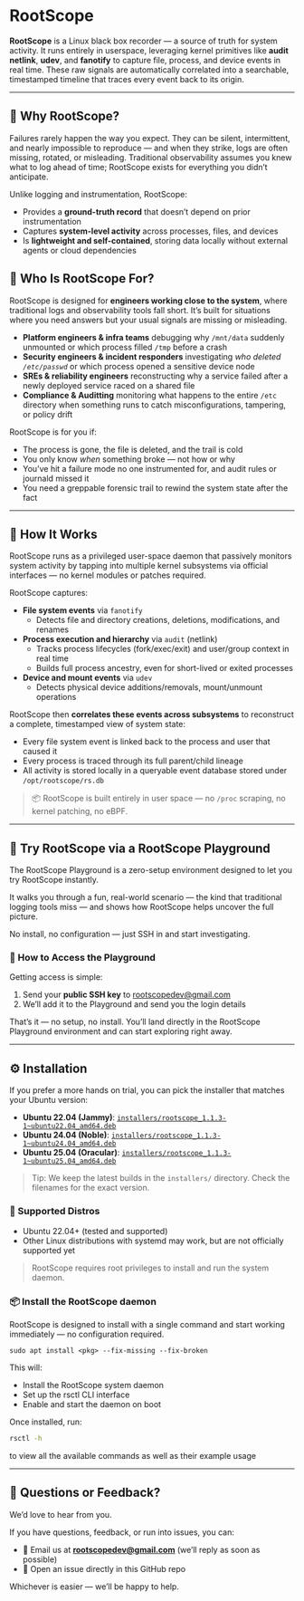 # RootScope  

**RootScope** is a Linux black box recorder — a source of truth for system activity. It runs entirely in userspace, leveraging kernel primitives like **audit netlink**, **udev**, and **fanotify** to capture file, process, and device events in real time. These raw signals are automatically correlated into a searchable, timestamped timeline that traces every event back to its origin.  

---

## 🧠 Why RootScope?  

Failures rarely happen the way you expect. They can be silent, intermittent, and nearly impossible to reproduce — and when they strike, logs are often missing, rotated, or misleading. Traditional observability assumes you knew what to log ahead of time; RootScope exists for everything you didn’t anticipate.  

Unlike logging and instrumentation, RootScope:  
- Provides a **ground-truth record** that doesn’t depend on prior instrumentation  
- Captures **system-level activity** across processes, files, and devices  
- Is **lightweight and self-contained**, storing data locally without external agents or cloud dependencies  


## 👤 Who Is RootScope For?  

RootScope is designed for **engineers working close to the system**, where traditional logs and observability tools fall short. It’s built for situations where you need answers but your usual signals are missing or misleading.  

- **Platform engineers & infra teams** debugging why `/mnt/data` suddenly unmounted or which process filled `/tmp` before a crash
- **Security engineers & incident responders** investigating *who deleted `/etc/passwd`* or which process opened a sensitive device node  
- **SREs & reliability engineers** reconstructing why a service failed after a newly deployed service raced on a shared file
- **Compliance & Auditting** monitoring what happens to the entire `/etc` directory when something runs to catch misconfigurations, tampering, or policy drift

RootScope is for you if:  
- The process is gone, the file is deleted, and the trail is cold
- You only know *when* something broke — not how or why  
- You’ve hit a failure mode no one instrumented for, and audit rules or journald missed it  
- You need a greppable forensic trail to rewind the system state after the fact


---

## 🔧 How It Works

RootScope runs as a privileged user-space daemon that passively monitors system activity by tapping into multiple kernel subsystems via official interfaces — no kernel modules or patches required.

RootScope captures:

- **File system events** via `fanotify`  
  - Detects file and directory creations, deletions, modifications, and renames
- **Process execution and hierarchy** via `audit` (netlink)  
  - Tracks process lifecycles (fork/exec/exit) and user/group context in real time
  - Builds full process ancestry, even for short-lived or exited processes
- **Device and mount events** via `udev`
  - Detects physical device additions/removals, mount/unmount operations

RootScope then **correlates these events across subsystems** to reconstruct a complete, timestamped view of system state:

- Every file system event is linked back to the process and user that caused it
- Every process is traced through its full parent/child lineage
- All activity is stored locally in a queryable event database stored under `/opt/rootscope/rs.db`

> 📦 RootScope is built entirely in user space — no `/proc` scraping, no kernel patching, no eBPF.

---

## 🧪 Try RootScope via a RootScope Playground

The RootScope Playground is a zero-setup environment designed to let you try RootScope instantly.

It walks you through a fun, real-world scenario — the kind that traditional logging tools miss — and shows how RootScope helps uncover the full picture.

No install, no configuration — just SSH in and start investigating.

### 🔐 How to Access the Playground  

Getting access is simple:  

1. Send your **public SSH key** to [rootscopedev@gmail.com](mailto:rootscopedev@gmail.com)  
2. We’ll add it to the Playground and send you the login details  

That’s it — no setup, no install. You’ll land directly in the RootScope Playground environment and can start exploring right away.

---

## ⚙️ Installation

If you prefer a more hands on trial, you can pick the installer that matches your Ubuntu version:

- **Ubuntu 22.04 (Jammy)**: [`installers/rootscope_1.1.3-1~ubuntu22.04_amd64.deb`](./installers/)
- **Ubuntu 24.04 (Noble)**: [`installers/rootscope_1.1.3-1~ubuntu24.04_amd64.deb`](./installers/)
- **Ubuntu 25.04 (Oracular)**: [`installers/rootscope_1.1.3-1~ubuntu25.04_amd64.deb`](./installers/)

> Tip: We keep the latest builds in the `installers/` directory. Check the filenames for the exact version.

### 🧩 Supported Distros

- Ubuntu 22.04+ (tested and supported)
- Other Linux distributions with systemd may work, but are not officially supported yet

> RootScope requires root privileges to install and run the system daemon.

### 📦 Install the RootScope daemon

RootScope is designed to install with a single command and start working immediately — no configuration required.


```
sudo apt install <pkg> --fix-missing --fix-broken
```

This will:
- Install the RootScope system daemon
- Set up the rsctl CLI interface
- Enable and start the daemon on boot

Once installed, run:

```bash
rsctl -h
```

to view all the available commands as well as their example usage


---

## 💬 Questions or Feedback?  

We’d love to hear from you.  

If you have questions, feedback, or run into issues, you can:  
- 📧 Email us at **rootscopedev@gmail.com** (we’ll reply as soon as possible)  
- 🐛 Open an issue directly in this GitHub repo  

Whichever is easier — we’ll be happy to help.  
